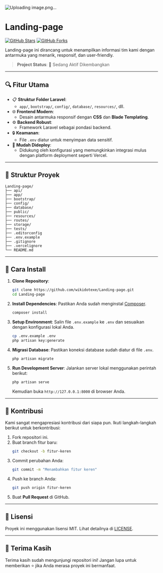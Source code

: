 ![Uploading image.png…]()


# Landing-page

[![GitHub Stars](https://img.shields.io/github/stars/wikidotexe/Landing-page?style=social)](https://github.com/wikidotexe/Landing-page/stargazers)
[![GitHub Forks](https://img.shields.io/github/forks/wikidotexe/Landing-page?style=social)](https://github.com/wikidotexe/Landing-page/network)

Landing-page ini dirancang untuk menampilkan informasi tim kami dengan antarmuka yang menarik, responsif, dan user-friendly.

> **Project Status**: 🚀 Sedang Aktif Dikembangkan

---

## 🔍 **Fitur Utama**

-   📋 **Struktur Folder Laravel**:
    -   `app/`, `bootstrap/`, `config/`, `database/`, `resources/`, dll.
-   🌐 **Frontend Modern**:
    -   Desain antarmuka responsif dengan **CSS** dan **Blade Templating**.
-   ⚙️ **Backend Robust**:
    -   Framework Laravel sebagai pondasi backend.
-   🔒 **Keamanan**:
    -   File `.env` diatur untuk menyimpan data sensitif.
-   🚀 **Mudah Dideploy**:
    -   Didukung oleh konfigurasi yang memungkinkan integrasi mulus dengan platform deployment seperti Vercel.

---

## 📂 **Struktur Proyek**

```
Landing-page/
├── api/
├── app/
├── bootstrap/
├── config/
├── database/
├── public/
├── resources/
├── routes/
├── storage/
├── tests/
├── .editorconfig
├── .env.example
├── .gitignore
├── .vercelignore
└── README.md
```

---

## 🎯 **Cara Install**

1. **Clone Repository**:

    ```bash
    git clone https://github.com/wikidotexe/Landing-page.git
    cd Landing-page
    ```

2. **Install Dependencies**:
   Pastikan Anda sudah menginstal [Composer](https://getcomposer.org/).

    ```bash
    composer install
    ```

3. **Setup Environment**:
   Salin file `.env.example` ke `.env` dan sesuaikan dengan konfigurasi lokal Anda.

    ```bash
    cp .env.example .env
    php artisan key:generate
    ```

4. **Migrasi Database**:
   Pastikan koneksi database sudah diatur di file `.env`.

    ```bash
    php artisan migrate
    ```

5. **Run Development Server**:
   Jalankan server lokal menggunakan perintah berikut:

    ```bash
    php artisan serve
    ```

    Kemudian buka `http://127.0.0.1:8000` di browser Anda.

---

## 🚀 **Kontribusi**

Kami sangat mengapresiasi kontribusi dari siapa pun. Ikuti langkah-langkah berikut untuk berkontribusi:

1. Fork repositori ini.
2. Buat branch fitur baru:
    ```bash
    git checkout -b fitur-keren
    ```
3. Commit perubahan Anda:
    ```bash
    git commit -m "Menambahkan fitur keren"
    ```
4. Push ke branch Anda:
    ```bash
    git push origin fitur-keren
    ```
5. Buat **Pull Request** di GitHub.

---

## 📜 **Lisensi**

Proyek ini menggunakan lisensi MIT. Lihat detailnya di [LICENSE](LICENSE).

---

## 🌟 **Terima Kasih**

Terima kasih sudah mengunjungi repositori ini! Jangan lupa untuk memberikan ⭐ jika Anda merasa proyek ini bermanfaat.
